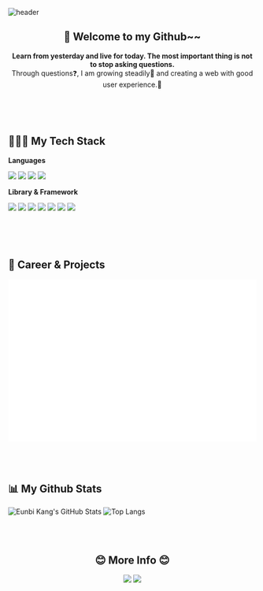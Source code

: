 ![header](https://capsule-render.vercel.app/api?type=waving&color=AD07C5&height=250&section=header&text=%E2%9C%A8%20Eunnbi&fontAlignY=40&fontAlign=45&animation=fadeIn&fontColor=ffffff)

<h2 align="center">👋 Welcome to my Github~~</h1>

<p align="center"> <strong>Learn from yesterday and live for today. The most important thing is not to stop asking questions.</strong><br/>Through questions❓, I am growing steadily🌱 and creating a web with good user experience.👤 </h3>

<br/><br/><br/>

## 👩🏻‍💻 My Tech Stack

**Languages**

<img src="https://img.shields.io/badge/HTML5-E34F26?style=flat&logo=Html5&logoColor=white"/> <img src="https://img.shields.io/badge/CSS3-1572B6?style=flat&logo=CSS3&logoColor=white"/>
<img src="https://img.shields.io/badge/JavaScript-F7DF1E?style=flat&logo=JavaScript&logoColor=white"/>
<img src="https://img.shields.io/badge/TypeScript-3178C6?style=flat&logo=TypeScript&logoColor=white"/>

**Library & Framework**

<img src="https://img.shields.io/badge/ReactJS-61DAFB?style=flat&logo=react&logoColor=white"/> <img src="https://img.shields.io/badge/NextJS-000000?style=flat&logo=Next.js&logoColor=white"/> <img src="https://img.shields.io/badge/Redux-764ABC?style=flat&logo=Redux&logoColor=white"/>
<img src="https://img.shields.io/badge/Redux Saga-999999?style=flat&logo=Redux-Saga&logoColor=white"/>
<img src="https://img.shields.io/badge/React Query-FF4154?style=flat&logo=React Query&logoColor=white"/>
<img src="https://img.shields.io/badge/Styled Components-DB7093?style=flat&logo=styled-components&logoColor=white"/> <img src="https://img.shields.io/badge/Sass-CC6699?style=flat&logo=Sass&logoColor=white"/>

<br/><br/><br/>

## 👑 Career & Projects

<img src="career_projects.svg" height="330"/>

<br/><br/>

## 📊 My Github Stats

![Eunbi Kang's GitHub Stats](https://github-readme-stats.vercel.app/api?username=eunnbi&show_icons=true&theme=tokyonight)
![Top Langs](https://github-readme-stats.vercel.app/api/top-langs/?username=eunnbi&exclude_repo=github-readme-stats,eunnbi.github.io&layout=compact)

<br/><br/>

<div align="center">
    <h2>😊 More Info 😊</h3>
    <a href="https://velog.io/@eunnbi"><img src="https://img.shields.io/badge/eunnbi.log-20C997?style=for-the-badge&logo=velog&logoColor=white"/></a>
     <a href="mailto:jenabill@naver.com"><img src="https://img.shields.io/badge/Email-03C75A?style=for-the-badge&logo=Naver&logoColor=white"/></a>
</div>
